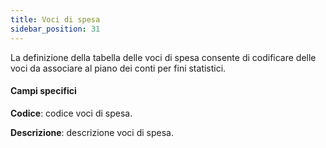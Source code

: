 ```yaml
---
title: Voci di spesa
sidebar_position: 31
---
```


La definizione della tabella delle voci di spesa consente di codificare delle voci da associare al piano dei conti per fini statistici.

#### Campi specifici

**Codice**: codice voci di spesa.

**Descrizione**: descrizione voci di spesa.
